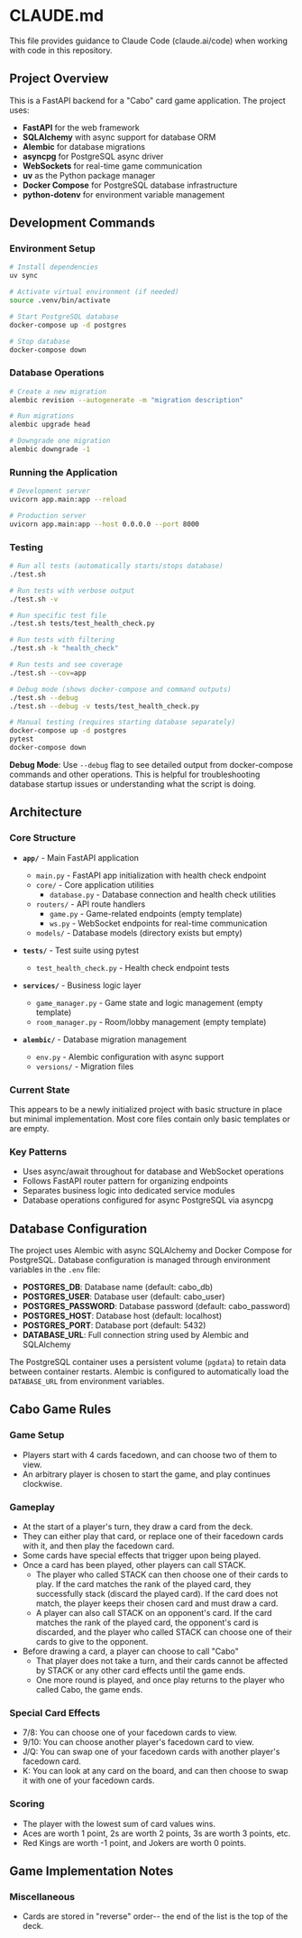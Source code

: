 # CLAUDE.md

This file provides guidance to Claude Code (claude.ai/code) when working with code in this repository.

## Project Overview

This is a FastAPI backend for a "Cabo" card game application. The project uses:

- **FastAPI** for the web framework
- **SQLAlchemy** with async support for database ORM
- **Alembic** for database migrations
- **asyncpg** for PostgreSQL async driver
- **WebSockets** for real-time game communication
- **uv** as the Python package manager
- **Docker Compose** for PostgreSQL database infrastructure
- **python-dotenv** for environment variable management

## Development Commands

### Environment Setup

```bash
# Install dependencies
uv sync

# Activate virtual environment (if needed)
source .venv/bin/activate

# Start PostgreSQL database
docker-compose up -d postgres

# Stop database
docker-compose down
```

### Database Operations

```bash
# Create a new migration
alembic revision --autogenerate -m "migration description"

# Run migrations
alembic upgrade head

# Downgrade one migration
alembic downgrade -1
```

### Running the Application

```bash
# Development server
uvicorn app.main:app --reload

# Production server
uvicorn app.main:app --host 0.0.0.0 --port 8000
```

### Testing

```bash
# Run all tests (automatically starts/stops database)
./test.sh

# Run tests with verbose output
./test.sh -v

# Run specific test file
./test.sh tests/test_health_check.py

# Run tests with filtering
./test.sh -k "health_check"

# Run tests and see coverage
./test.sh --cov=app

# Debug mode (shows docker-compose and command outputs)
./test.sh --debug
./test.sh --debug -v tests/test_health_check.py

# Manual testing (requires starting database separately)
docker-compose up -d postgres
pytest
docker-compose down
```

**Debug Mode**: Use `--debug` flag to see detailed output from docker-compose commands and other operations. This is helpful for troubleshooting database startup issues or understanding what the script is doing.

## Architecture

### Core Structure

- **`app/`** - Main FastAPI application

  - `main.py` - FastAPI app initialization with health check endpoint
  - `core/` - Core application utilities
    - `database.py` - Database connection and health check utilities
  - `routers/` - API route handlers
    - `game.py` - Game-related endpoints (empty template)
    - `ws.py` - WebSocket endpoints for real-time communication
  - `models/` - Database models (directory exists but empty)

- **`tests/`** - Test suite using pytest

  - `test_health_check.py` - Health check endpoint tests

- **`services/`** - Business logic layer

  - `game_manager.py` - Game state and logic management (empty template)
  - `room_manager.py` - Room/lobby management (empty template)

- **`alembic/`** - Database migration management
  - `env.py` - Alembic configuration with async support
  - `versions/` - Migration files

### Current State

This appears to be a newly initialized project with basic structure in place but minimal implementation. Most core files contain only basic templates or are empty.

### Key Patterns

- Uses async/await throughout for database and WebSocket operations
- Follows FastAPI router pattern for organizing endpoints
- Separates business logic into dedicated service modules
- Database operations configured for async PostgreSQL via asyncpg

## Database Configuration

The project uses Alembic with async SQLAlchemy and Docker Compose for PostgreSQL. Database configuration is managed through environment variables in the `.env` file:

- **POSTGRES_DB**: Database name (default: cabo_db)
- **POSTGRES_USER**: Database user (default: cabo_user)
- **POSTGRES_PASSWORD**: Database password (default: cabo_password)
- **POSTGRES_HOST**: Database host (default: localhost)
- **POSTGRES_PORT**: Database port (default: 5432)
- **DATABASE_URL**: Full connection string used by Alembic and SQLAlchemy

The PostgreSQL container uses a persistent volume (`pgdata`) to retain data between container restarts. Alembic is configured to automatically load the `DATABASE_URL` from environment variables.

## Cabo Game Rules

### Game Setup

- Players start with 4 cards facedown, and can choose two of them to view.
- An arbitrary player is chosen to start the game, and play continues clockwise.

### Gameplay

- At the start of a player's turn, they draw a card from the deck.
- They can either play that card, or replace one of their facedown cards with it, and then play the facedown card.
- Some cards have special effects that trigger upon being played.
- Once a card has been played, other players can call STACK.
  - The player who called STACK can then choose one of their cards to play. If the card matches the rank of the played card, they successfully stack (discard the played card). If the card does not match, the player keeps their chosen card and must draw a card.
  - A player can also call STACK on an opponent's card. If the card matches the rank of the played card, the opponent's card is discarded, and the player who called STACK can choose one of their cards to give to the opponent.
- Before drawing a card, a player can choose to call "Cabo"
  - That player does not take a turn, and their cards cannot be affected by STACK or any other card effects until the game ends.
  - One more round is played, and once play returns to the player who called Cabo, the game ends.

### Special Card Effects

- 7/8: You can choose one of your facedown cards to view.
- 9/10: You can choose another player's facedown card to view.
- J/Q: You can swap one of your facedown cards with another player's facedown card.
- K: You can look at any card on the board, and can then choose to swap it with one of your facedown cards.

### Scoring

- The player with the lowest sum of card values wins.
- Aces are worth 1 point, 2s are worth 2 points, 3s are worth 3 points, etc.
- Red Kings are worth -1 point, and Jokers are worth 0 points.

## Game Implementation Notes

### Miscellaneous

- Cards are stored in "reverse" order-- the end of the list is the top of the deck.
